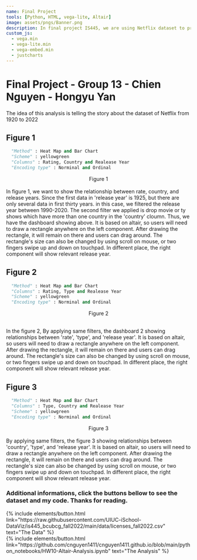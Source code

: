 ```yaml
---
name: Final Project
tools: [Python, HTML, vega-lite, Altair]
image: assets/pngs/Banner.png
description: In final project IS445, we are using Netflix dataset to present the story of the dataset. Click here for more...
custom_js:
  - vega.min
  - vega-lite.min
  - vega-embed.min
  - justcharts
---
```



# Final Project - Group 13 - Chien Nguyen - Hongyu Yan

The idea of this analysis is telling the story about the dataset of Netflix from 1920 to 2022
## Figure 1

```python
  "Method" : Heat Map and Bar Chart
  "Scheme" : yellowgreen
  "Columns" : Rating, Country and Realease Year
  "Encoding type" : Norminal and Ordinal
```

<vegachart schema-url="{{ site.baseurl }}/assets/json/dashboard1.json" style="width: 80%"></vegachart>
 <center> Figure 1</center>

<br />
In figure 1, we want to show the relationship between rate, country, and release years. Since the first data in 'release year' is 1925, but there are only several data in first thirty years. in this case, we filtered the release year between 1990-2020. The second filter we applied is drop movie or ty shows which have more than one country in the 'country' cloumn. Thus, we have the dashboard showing above. It is based on altair, so users will need to draw a rectangle anywhere on the left component. After drawing the rectangle, it will remain on there and users can drag around. The rectangle's size can also be changed by using scroll on mouse, or two fingers swipe up and down on touchpad. In different place, the right component will show relevant release year.

## Figure 2

```python
  "Method" : Heat Map and Bar Chart
  "Columns" : Rating, Type and Realease Year
  "Scheme" : yellowgreen
  "Encoding type" : Norminal and Ordinal
```

<vegachart schema-url="{{ site.baseurl }}/assets/json/dashboard2.json" style="width: 100%"></vegachart>
 <center> Figure 2</center>
<br />

In the figure 2, By applying same filters, the dashboard 2 showing relationships between 'rate', 'type', and 'release year'. It is based on altair, so users will need to draw a rectangle anywhere on the left component. After drawing the rectangle, it will remain on there and users can drag around. The rectangle's size can also be changed by using scroll on mouse, or two fingers swipe up and down on touchpad. In different place, the right component will show relevant release year.


## Figure 3

```python
  "Method" : Heat Map and Bar Chart
  "Columns" : Type, Country and Realease Year
  "Scheme" : yellowgreen
  "Encoding type" : Norminal and Ordinal
```

<vegachart schema-url="{{ site.baseurl }}/assets/json/dashboard3.json" style="width: 100%"></vegachart>
<center> Figure 3</center>
<br />
By applying same filters, the figure 3 showing relationships between 'country', 'type', and 'release year'. It is based on altair, so users will need to draw a rectangle anywhere on the left component. After drawing the rectangle, it will remain on there and users can drag around. The rectangle's size can also be changed by using scroll on mouse, or two fingers swipe up and down on touchpad. In different place, the right component will show relevant release year.


### Additional informations, click the buttons bellow to see the dataset and my code. Thanks for reading.

<div class="left">
{% include elements/button.html link="https://raw.githubusercontent.com/UIUC-iSchool-DataViz/is445_bcubcg_fall2022/main/data/licenses_fall2022.csv" text="The Data" %}
</div>

<div class="right">
{% include elements/button.html link="https://github.com/cnguyen1411/cnguyen1411.github.io/blob/main/python_notebooks/HW10-Altair-Analysis.ipynb" text="The Analysis" %}
</div>

